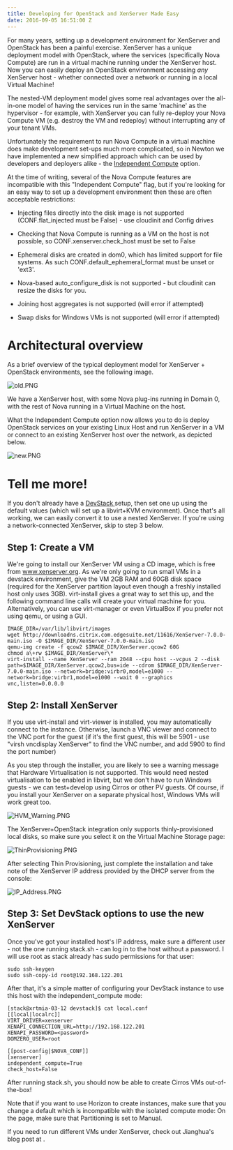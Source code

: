 ```yaml
---
title: Developing for OpenStack and XenServer Made Easy
date: 2016-09-05 16:51:00 Z
---
```


For many years, setting up a development environment for XenServer and OpenStack has been a painful exercise.  XenServer has a unique deployment model with OpenStack, where the services (specifically Nova Compute) are run in a virtual machine running under the XenServer host.  Now you can easily deploy an OpenStack environment accessing *any* XenServer host - whether connected over a network or running in a local Virtual Machine!

The nested-VM deployment model gives some real advantages over the all-in-one model of having the services run in the same 'machine' as the hypervisor - for example, with XenServer you can fully re-deploy your Nova Compute VM (e.g. destroy the VM and redeploy) without interrupting any of your tenant VMs.

Unfortunately the requirement to run Nova Compute in a virtual machine does make development set-ups much more complicated, so in Newton we have implemented a new simplified approach which can be used by developers and deployers alike - the [Independent Compute](https://specs.openstack.org/openstack/nova-specs/specs/newton/approved/xenapi-independent-nova.html) option.

At the time of writing, several of the Nova Compute features are incompatible with this "Independent Compute" flag, but if you're looking for an easy way to set up a development environment then these are often acceptable restrictions:

* Injecting files directly into the disk image is not supported (CONF.flat_injected must be False) - use cloudinit and Config drives

* Checking that Nova Compute is running as a VM on the host is not possible, so CONF.xenserver.check_host must be set to False

* Ephemeral disks are created in dom0, which has limited support for file systems.  As such CONF.default_ephemeral_format must be unset or 'ext3'.

* Nova-based auto_configure_disk is not supported - but cloudinit can resize the disks for you.

* Joining host aggregates is not supported (will error if attempted)

* Swap disks for Windows VMs is not supported (will error if attempted)

# Architectural overview

As a brief overview of the typical deployment model for XenServer \+ OpenStack environments, see the following image.

![old.PNG](/uploads/old.PNG)

We have a XenServer host, with some Nova plug-ins running in Domain 0, with the rest of Nova running in a Virtual Machine on the host.

What the Independent Compute option now allows you to do is deploy OpenStack services on your existing Linux Host and run XenServer in a VM or connect to an existing XenServer host over the network, as depicted below.

![new.PNG](/uploads/new.PNG)

# Tell me more!

If you don't already have a [DevStack ](http://docs.openstack.org/developer/devstack/)setup, then set one up using the default values (which will set up a libvirt\+KVM environment).  Once that's all working, we can easily convert it to use a nested XenServer.  If you're using a network-connected XenServer, skip to step 3 below.

## Step 1: Create a VM

We're going to install our XenServer VM using a CD image, which is free from www.xenserver.org.  As we're only going to run small VMs in a devstack environment, give the VM 2GB RAM and 60GB disk space (required for the XenServer partition layout even though a freshly installed host only uses 3GB).
virt-install gives a great way to set this up, and the following command line calls will create your virtual machine for you.  Alternatively, you can use virt-manager or even VirtualBox if you prefer not using qemu, or using a GUI.

    IMAGE_DIR=/var/lib/libvirt/images
    wget http://downloadns.citrix.com.edgesuite.net/11616/XenServer-7.0.0-main.iso -O $IMAGE_DIR/XenServer-7.0.0-main.iso
    qemu-img create -f qcow2 $IMAGE_DIR/XenServer.qcow2 60G
    chmod a\+rw $IMAGE_DIR/XenServer\*
    virt-install --name XenServer --ram 2048 --cpu host --vcpus 2 --disk path=$IMAGE_DIR/XenServer.qcow2,bus=ide --cdrom $IMAGE_DIR/XenServer-7.0.0-main.iso --network=bridge:virbr0,model=e1000 --network=bridge:virbr1,model=e1000 --wait 0 --graphics vnc,listen=0.0.0.0

## Step 2: Install XenServer

If you use virt-install and virt-viewer is installed, you may automatically connect to the instance.
Otherwise, launch a VNC viewer and connect to the VNC port for the guest (if it's the first guest, this will be 5901 - use "virsh vncdisplay XenServer" to find the VNC number, and add 5900 to find the port number)

As you step through the installer, you are likely to see a warning message that Hardware Virtualisation is not supported.  This would need nested virtualisation to be enabled in libvirt, but we don't have to run Windows guests - we can test\+develop using Cirros or other PV guests.  Of course, if you install your XenServer on a separate physical host, Windows VMs will work great too.

![HVM_Warning.PNG](/uploads/HVM_Warning.PNG)

The XenServer\+OpenStack integration only supports thinly-provisioned local disks, so make sure you select it on the Virtual Machine Storage page:

![ThinProvisioning.PNG](/uploads/ThinProvisioning.PNG)

After selecting Thin Provisioning, just complete the installation and take note of the XenServer IP address provided by the DHCP server from the console:

![IP_Address.PNG](/uploads/IP_Address.PNG)

## Step 3: Set DevStack options to use the new XenServer

Once you've got your installed host's IP address, make sure a different user - not the one running stack.sh - can log in to the host without a password.  I will use root as stack already has sudo permissions for that user:

    sudo ssh-keygen
    sudo ssh-copy-id root@192.168.122.201

After that, it's a simple matter of configuring your DevStack instance to use this host with the independent_compute mode:

    [stack@xrtmia-03-12 devstack]$ cat local.conf 
    [[local|localrc]]
    VIRT_DRIVER=xenserver
    XENAPI_CONNECTION_URL=http://192.168.122.201
    XENAPI_PASSWORD=<password>
    DOMZERO_USER=root
    
    [[post-config|$NOVA_CONF]]
    [xenserver]
    independent_compute=True
    check_host=False

After running stack.sh, you should now be able to create Cirros VMs out-of-the-box!

Note that if you want to use Horizon to create instances, make sure that you change a default which is incompatible with the isolated compute mode: On the <???> page, make sure that Partitioning is set to Manual.

If you need to run different VMs under XenServer, check out Jianghua's blog post at <URL>.